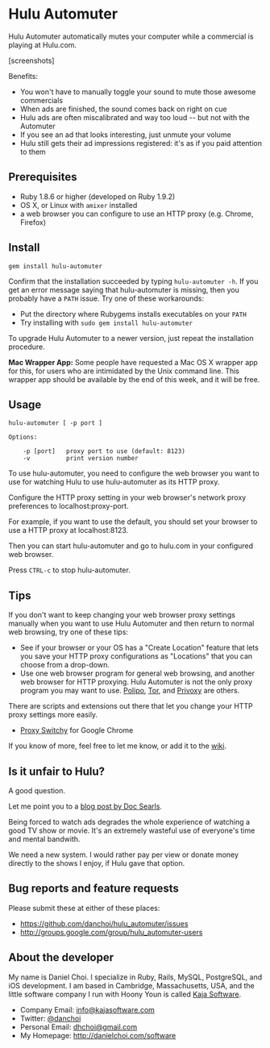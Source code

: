 # Hulu Automuter


Hulu Automuter automatically mutes your computer while a commercial is playing
at Hulu.com.

[screenshots]

Benefits:

* You won't have to manually toggle your sound to mute those awesome commercials
* When ads are finished, the sound comes back on right on cue 
* Hulu ads are often miscalibrated and way too loud -- but not with the Automuter
* If you see an ad that looks interesting, just unmute your volume
* Hulu still gets their ad impressions registered: it's as if you paid attention to them


## Prerequisites

* Ruby 1.8.6 or higher (developed on Ruby 1.9.2)
* OS X, or Linux with `amixer` installed
* a web browser you can configure to use an HTTP proxy (e.g. Chrome, Firefox)


## Install

    gem install hulu-automuter

Confirm that the installation succeeded by typing `hulu-automuter -h`.  If you
get an error message saying that hulu-automuter is missing, then you probably
have a `PATH` issue. Try one of these workarounds:

* Put the directory where Rubygems installs executables on your `PATH`
* Try installing with `sudo gem install hulu-automuter`

To upgrade Hulu Automuter to a newer version, just repeat the installation procedure.

**Mac Wrapper App:** Some people have requested a Mac OS X wrapper app for
this, for users who are intimidated by the Unix command line. This wrapper app
should be available by the end of this week, and it will be free.

## Usage

    hulu-automuter [ -p port ]

    Options:

        -p [port]   proxy port to use (default: 8123)
        -v          print version number

To use hulu-automuter, you need to configure the web browser you want to use
for watching Hulu to use hulu-automuter as its HTTP proxy.

Configure the HTTP proxy setting in your web browser's network proxy preferences
to localhost:proxy-port.

For example, if you want to use the default, you should set your browser to use
a HTTP proxy at localhost:8123.

Then you can start hulu-automuter and go to hulu.com in your configured web
browser.

Press `CTRL-c` to stop hulu-automuter.


## Tips

If you don't want to keep changing your web browser proxy settings manually
when you want to use Hulu Automuter and then return to normal web
browsing, try one of these tips:

* See if your browser or your OS has a "Create Location" feature that lets you
  save your HTTP proxy configurations as "Locations" that you can choose from a drop-down.
* Use one web browser program for general web browsing, and another web browser 
  for HTTP proxying.  Hulu Automuter is not the only proxy program you may want
  to use.  [Polipo][polipo], [Tor][tor], and [Privoxy][privoxy] are others.

[tor]: https://www.torproject.org/
[polipo]: http://www.pps.jussieu.fr/~jch/software/polipo/
[privoxy]: http://www.privoxy.org/

There are scripts and extensions out there that let you change your HTTP proxy
settings more easily.

* [Proxy Switchy][switchy] for Google Chrome

[switchy]: https://chrome.google.com/webstore/detail/caehdcpeofiiigpdhbabniblemipncjj

If you know of more, feel free to let me know, or add it to the
[wiki](https://github.com/danchoi/hulu_automuter/wiki).


## Is it unfair to Hulu?

A good question. 

Let me point you to a [blog post by Doc Searls][docsearls].

[docsearls]: http://blogs.law.harvard.edu/doc/2007/08/09/looking-toward-life-beyond-advertising/

Being forced to watch ads degrades the whole experience of watching a good TV
show or movie.  It's an extremely wasteful use of everyone's time and mental
bandwith.

We need a new system.  I would rather pay per view or donate money directly to
the shows I enjoy, if Hulu gave that option.  


## Bug reports and feature requests

Please submit these at either of these places:

* <https://github.com/danchoi/hulu_automuter/issues>
* <http://groups.google.com/group/hulu_automuter-users>


## About the developer

My name is Daniel Choi. I specialize in Ruby, Rails, MySQL, PostgreSQL, and iOS
development. I am based in Cambridge, Massachusetts, USA, and the little
software company I run with Hoony Youn is called [Kaja Software](http://kajasoftware.com). 

* Company Email: info@kajasoftware.com
* Twitter: [@danchoi][twitter] 
* Personal Email: dhchoi@gmail.com  
* My Homepage: <http://danielchoi.com/software>

[twitter]:http://twitter.com/#!/danchoi


